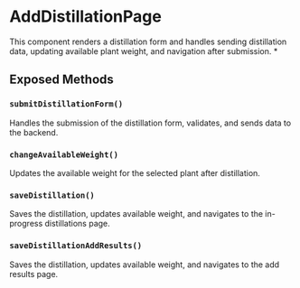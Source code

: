 # AddDistillationPage

This component renders a distillation form and handles sending distillation data, updating available plant weight, and navigation after submission.
 *

## Exposed Methods

### `submitDistillationForm()`
Handles the submission of the distillation form, validates, and sends data to the backend.

### `changeAvailableWeight()`
Updates the available weight for the selected plant after distillation.

### `saveDistillation()`
Saves the distillation, updates available weight, and navigates to the in-progress distillations page.

### `saveDistillationAddResults()`
Saves the distillation, updates available weight, and navigates to the add results page.
